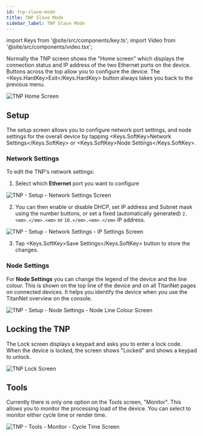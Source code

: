 ```yaml
---
id: tnp-slave-mode
title: TNP Slave Mode
sidebar_label: TNP Slave Mode
---
```


import Keys from '@site/src/components/key.ts';
import Video from '@site/src/components/video.tsx';

Normally the TNP screen shows the "Home screen" which displays the
connection status and IP address of the two Ethernet ports on the
device. Buttons across the top allow you to configure the device. The
<Keys.HardKey>Exit</Keys.HardKey> button always takes you back to the previous menu.

![TNP Home Screen](/docs/images/TNP-Home-Screen.png)

Setup
-----

The setup screen allows you to configure network port settings, and node
settings for the overall device by tapping <Keys.SoftKey>Network Settings</Keys.SoftKey> or <Keys.SoftKey>Node
Settings</Keys.SoftKey>.

### Network Settings

To edit the TNP's network settings:

1. Select which <strong>Ethernet</strong> port you want to configure

  ![TNP - Setup - Network Settings Screen](/docs/images/TNP-Setup-Network-Settings-Screen.png)

2. You can then enable or disable DHCP, set IP address and Subnet mask
using the number buttons, or set a fixed (automatically generated)
`2.<em>.</em>.<em>` or `10.</em>.<em>.</em>` IP address.

![TNP - Setup - Network Settings - IP Settings Screen](/docs/images/TNP-Setup-Network-Settings-IP-Settings-Screen.png)

3. Tap <Keys.SoftKey>Save Settings</Keys.SoftKey> button to store the changes.

### Node Settings

For <strong>Node Settings</strong> you can change the legend of the device and the
line colour. This is shown on the top line of the device and on all
TitanNet pages on connected devices. It helps you identify the device
when you use the TitanNet overview on the console.

![TNP - Setup - Node Settings - Node Line Colour Screen](/docs/images/TNP-Setup-Node-Settings-Node-Line-Colour-Screen.png)

Locking the TNP
---------------

The Lock screen displays a keypad and asks you to enter a lock code.
When the device is locked, the screen shows "Locked" and shows a keypad
to unlock.

![TNP Lock Screen](/docs/images/TNP-Lock-Screen.png)

Tools
-----

Currently there is only one option on the Tools screen, "Monitor". This
allows you to monitor the processing load of the device. You can select
to monitor either cycle time or render time.

![TNP - Tools - Monitor - Cycle Time Screen](/docs/images/TNP-Tools-Monitor-Cycle-Time-Screen.png)

